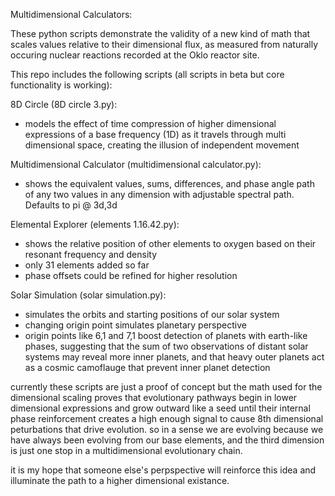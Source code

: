 Multidimensional Calculators:

These python scripts demonstrate the validity of a new kind of math that scales values relative to their dimensional flux, as measured from naturally occuring nuclear reactions recorded at the Oklo reactor site.

This repo includes the following scripts (all scripts in beta but core functionality is working):

8D Circle (8D circle 3.py):
  - models the effect of time compression of higher dimensional expressions of a base frequency (1D) as it travels through multi dimensional space, creating the illusion of independent movement

Multidimensional Calculator (multidimensional calculator.py):
  - shows the equivalent values, sums, differences, and phase angle path of any two values in any dimension with adjustable spectral path. Defaults to pi @ 3d,3d

Elemental Explorer (elements 1.16.42.py):
  - shows the relative position of other elements to oxygen based on their resonant frequency and density
  - only 31 elements added so far
  - phase offsets could be refined for higher resolution

Solar Simulation (solar simulation.py):
  - simulates the orbits and starting positions of our solar system
  - changing origin point simulates planetary perspective
  - origin points like 6,1 and 7,1 boost detection of planets with earth-like phases, suggesting that the sum of two observations of distant solar systems may reveal more inner planets, and that heavy outer planets act as a cosmic camoflauge that prevent inner planet detection

currently these scripts are just a proof of concept but the math used for the dimensional scaling proves that evolutionary pathways begin in lower dimensional expressions and grow outward like a seed until their internal phase reinforcement creates a high enough signal to cause 8th dimensional peturbations that drive evolution. so in a sense we are evolving because we have always been evolving from our base elements, and the third dimension is just one stop in a multidimensional evolutionary chain.

it is my hope that someone else's perpspective will reinforce this idea and illuminate the path to a higher dimensional existance. 
